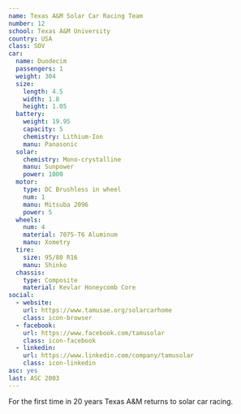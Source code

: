 ```yaml
---
name: Texas A&M Solar Car Racing Team
number: 12
school: Texas A&M University
country: USA
class: SOV
car: 
  name: Duodecim
  passengers: 1
  weight: 304
  size:
    length: 4.5
    width: 1.8
    height: 1.05
  battery: 
    weight: 19.95
    capacity: 5
    chemistry: Lithium-Ion
    manu: Panasonic
  solar: 
    chemistry: Mono-crystalline 
    manu: Sunpower
    power: 1000
  motor: 
    type: DC Brushless in wheel
    num: 1
    manu: Mitsuba 2096
    power: 5
  wheels: 
    num: 4
    material: 7075-T6 Aluminum
    manu: Xometry
  tire:
    size: 95/80 R16
    manu: Shinko
  chassis: 
    type: Composite
    material: Kevlar Honeycomb Core
social: 
  - website: 
    url: https://www.tamusae.org/solarcarhome
    class: icon-browser
  - facebook: 
    url: https://www.facebook.com/tamusolar
    class: icon-facebook
  - linkedin:
    url: https://www.linkedin.com/company/tamusolar
    class: icon-linkedin
asc: yes
last: ASC 2003
---
```

For the first time in 20 years Texas A&M returns to solar car racing.
